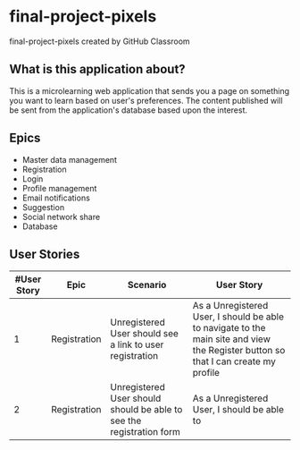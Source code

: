# final-project-pixels
final-project-pixels created by GitHub Classroom

## What is this application about?
This is a microlearning web application that sends you a page on something you want to learn based on user's preferences. The content published will be sent from the application's database based upon the interest.

## Epics
- Master data management
- Registration
- Login
- Profile management
- Email notifications
- Suggestion
- Social network share
- Database 

## User Stories

|#User Story|Epic|Scenario|User Story|
|---|---|---|---|
|1|Registration|Unregistered User should see a link to user registration|As a Unregistered User, I should be able to navigate to the main site and view the Register button so that I can create my profile|
|2|Registration|Unregistered User should should be able to see the registration form|As a Unregistered User, I should be able to |


